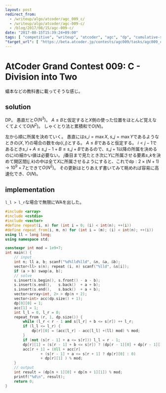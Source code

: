 ```yaml
---
layout: post
redirect_from:
  - /writeup/algo/atcoder/agc_009_c/
  - /writeup/algo/atcoder/agc-009-c/
  - /blog/2017/08/15/agc-009-c/
date: "2017-08-15T15:39:24+09:00"
tags: [ "competitive", "writeup", "atcoder", "agc", "dp", "cumulative-sum", "shakutori-method" ]
"target_url": [ "https://beta.atcoder.jp/contests/agc009/tasks/agc009_c" ]
---
```


# AtCoder Grand Contest 009: C - Division into Two

蟻本などの教科書に載ってそうな感じ。

## solution

DP。
愚直だと$O(N^3)$。
$A \le B$と仮定すると$X$側の使った位置をほとんど覚えなくてよくて$O(N^2)$。
しゃくとり法と累積和で$O(N)$。

左から順に所属を決めていく。
愚直には$s\_i = \max X, \; s\_j = \max Y$であるようなときの$(X, Y)$の場合の数を$\mathrm{dp}(i, j)$とする。
$A \le B$であると仮定する。
$i \lt j - 1$であるとき$s\_i + A \le s\_{j-1} + B \le s\_j + B$であるので、$s\_{j+1}$以降の所属を決めるのに$i$の細かい値は必要ない。
$j$番目まで見たとき次に$Y$に所属させる要素$s\_k$を決めて開区間$(j, k)$の中は全て$X$に所属させるようにすると、これで$\mathrm{dp} : 2 \times (N+1) \to 10^9+7$とできて$O(N^2)$。
その更新はとりあえず書いてみて眺めれば容易に高速化でき、$O(N)$。

## implementation

`l_l > l_r`な場合で無限にWAを出した。

``` c++
#include <array>
#include <cstdio>
#include <vector>
#define repeat(i, n) for (int i = 0; (i) < int(n); ++(i))
#define repeat_from(i, m, n) for (int i = (m); (i) < int(n); ++(i))
using ll = long long;
using namespace std;

constexpr int mod = 1e9+7;
int main() {
    // input
    int n; ll a, b; scanf("%d%lld%lld", &n, &a, &b);
    vector<ll> s(n); repeat (i, n) scanf("%lld", &s[i]);
    if (a > b) swap(a, b);
    // solve
    s.insert(s.begin(), s.front() - a - b);
    s.insert(s.end(),   s.back()  + a + b);
    s.insert(s.end(),   s.back()  + a + b);
    vector<array<int, 2> > dp(n + 2);
    vector<int> acc(dp.size() + 1);
    dp[0][0] = 1;
    acc[1] = 1;
    int l_l = 0, l_r = 0;
    repeat_from (r, 1, dp.size()) {
        while (l_r < r - 1 and s[l_r] + b <= s[r]) ++ l_r;
        if (l_l <= l_r) {
            dp[r][0] = (acc[l_r] - acc[l_l] +(ll) mod) % mod;
        }
        if (not (s[r - 1] + a <= s[r])) l_l = r - 1;
        dp[r][1] = (s[r - 1] + b <= s[r]) ? (dp[r - 1][0] + dp[r - 1][1]) % mod : 0;
        acc[r + 1] = (0ll + acc[r]
                + (s[r - 1] + a <= s[r + 1] ? dp[r][0] : 0)
                + dp[r][1] ) % mod;
    }
    // output
    int result = (dp[n + 1][0] + dp[n + 1][1]) % mod;
    printf("%d\n", result);
    return 0;
}

```
